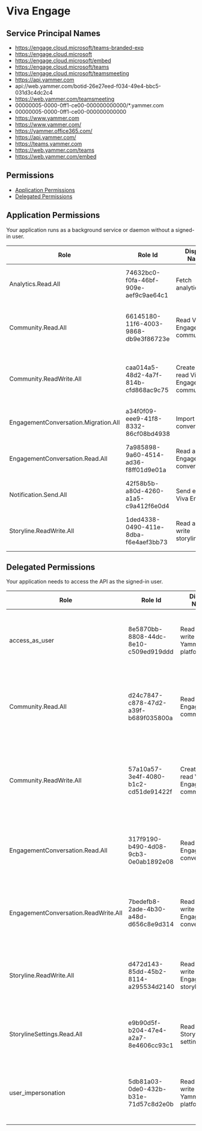 # Viva Engage
## Service Principal Names
- https://engage.cloud.microsoft/teams-branded-exp
- https://engage.cloud.microsoft
- https://engage.cloud.microsoft/embed
- https://engage.cloud.microsoft/teams
- https://engage.cloud.microsoft/teamsmeeting
- https://api.yammer.com
- api://web.yammer.com/botid-26e27eed-f034-49e4-bbc5-031d3c4dc2c4
- https://web.yammer.com/teamsmeeting
- 00000005-0000-0ff1-ce00-000000000000/*.yammer.com
- 00000005-0000-0ff1-ce00-000000000000
- https://www.yammer.com
- https://www.yammer.com/
- https://yammer.office365.com/
- https://api.yammer.com/
- https://teams.yammer.com
- https://web.yammer.com/teams
- https://web.yammer.com/embed

 ## Permissions
- [Application Permissions](#application-permissions)
- [Delegated Permissions](#delegated-permissions)

## Application Permissions
Your application runs as a background service or daemon without a signed-in user.

| Role | Role Id | Display Name | Description |
|---|---|---|---|
| Analytics.Read.All | 74632bc0-f0fa-46bf-909e-aef9c9ae64c1 | Fetch analytics data | Allows the app to fetch analytics data from Viva Engage |
| Community.Read.All | 66145180-11f6-4003-9868-db9e3f86723e | Read Viva Engage community | Allows the app to read Viva Engage community and their properties. |
| Community.ReadWrite.All | caa014a5-48d2-4a7f-814b-cfd868ac9c75 | Create and read Viva Engage community | Allows the app to create Viva Engage community and read all community properties. |
| EngagementConversation.Migration.All | a34f0f09-eee9-41f8-8332-86cf08bd4938 | Import conversations | Allows the app to import conversations |
| EngagementConversation.Read.All | 7a985898-9a60-4514-ad36-f8ff01d9e01a | Read all Viva Engage conversations | Allows the app to read all Viva Engage conversations |
| Notification.Send.All | 42f58b5b-a80d-4260-a1a5-c9a412f6e0d4 | Send event to Viva Engage. | Allows the app to send event to the Viva Engage. |
| Storyline.ReadWrite.All | 1ded4338-0490-411e-8dba-f6e4aef3bb73 | Read and write storylines | Allows the app to read and write all Viva Engage storylines |

## Delegated Permissions
Your application needs to access the API as the signed-in user. 

| Role | Role Id | Display Name | Description |
|---|---|---|---|
| access_as_user | 8e5870bb-8808-44dc-8e10-c509ed919ddd | Read and write to the Yammer platform | Allows the application to access the Yammer platform on behalf of the signed-in user. |
| Community.Read.All | d24c7847-c878-47d2-a39f-b689f035800a | Read Viva Engage community | Allows the app to read Viva Engage community and their properties on behalf of the signed-in user. |
| Community.ReadWrite.All | 57a10a57-3e4f-4080-b1c2-cd51de91422f | Create and read Viva Engage community | Allows the app to create Viva Engage community and read all community properties on behalf of the signed-in user. |
| EngagementConversation.Read.All | 317f9190-b490-4d08-9cb3-0e0ab1892e08 | Read all Viva Engage conversations | Allows the app to read all Viva Engage conversations on behalf of the signed-in user. |
| EngagementConversation.ReadWrite.All | 7bedefb8-2ade-4b30-a48d-d656c8e9d314 | Read and write all Viva Engage conversations | Allows the app to read and write all Viva Engage conversations on behalf of the signed-in user. |
| Storyline.ReadWrite.All | d472d143-85dd-45b2-8114-a295534d2140 | Read and write all Viva Engage storylines | Allows the app to read and write all Viva Engage storylines on behalf of the signed-in user. |
| StorylineSettings.Read.All | e9b90d5f-b204-47e4-a2a7-8e4606cc93c1 | Read Storyline settings | Allows the app to read Storyline settings on behalf of the signed-in user. |
| user_impersonation | 5db81a03-0de0-432b-b31e-71d57c8d2e0b | Read and write to the Yammer platform | Allows the application to access the Yammer platform on behalf of the signed-in user. |

